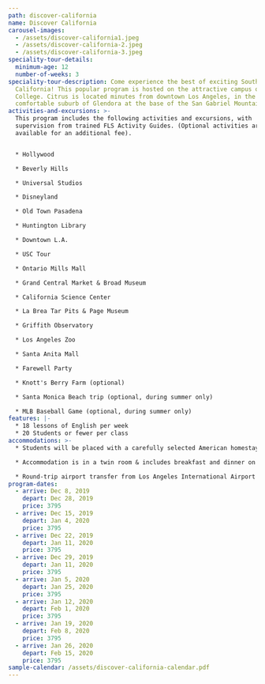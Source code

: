 ```yaml
---
path: discover-california
name: Discover California
carousel-images:
  - /assets/discover-california1.jpeg
  - /assets/discover-california-2.jpeg
  - /assets/discover-california-3.jpeg
speciality-tour-details:
  minimum-age: 12
  number-of-weeks: 3
speciality-tour-description: Come experience the best of exciting Southern
  California! This popular program is hosted on the attractive campus of Citrus
  College. Citrus is located minutes from downtown Los Angeles, in the
  comfortable suburb of Glendora at the base of the San Gabriel Mountains.
activities-and-excursions: >-
  This program includes the following activities and excursions, with
  supervision from trained FLS Activity Guides. (Optional activities are
  available for an additional fee).


  * Hollywood

  * Beverly Hills

  * Universal Studios

  * Disneyland

  * Old Town Pasadena

  * Huntington Library

  * Downtown L.A.

  * USC Tour

  * Ontario Mills Mall

  * Grand Central Market & Broad Museum

  * California Science Center

  * La Brea Tar Pits & Page Museum

  * Griffith Observatory

  * Los Angeles Zoo

  * Santa Anita Mall

  * Farewell Party

  * Knott's Berry Farm (optional)

  * Santa Monica Beach trip (optional, during summer only)

  * MLB Baseball Game (optional, during summer only)
features: |-
  * 18 lessons of English per week
  * 20 Students or fewer per class
accommodations: >-
  * Students will be placed with a carefully selected American homestay family.

  * Accommodation is in a twin room & includes breakfast and dinner on weekdays, brunch on Saturdays & three meals on Sundays.

  * Round-trip airport transfer from Los Angeles International Airport (LAX).
program-dates:
  - arrive: Dec 8, 2019
    depart: Dec 28, 2019
    price: 3795
  - arrive: Dec 15, 2019
    depart: Jan 4, 2020
    price: 3795
  - arrive: Dec 22, 2019
    depart: Jan 11, 2020
    price: 3795
  - arrive: Dec 29, 2019
    depart: Jan 11, 2020
    price: 3795
  - arrive: Jan 5, 2020
    depart: Jan 25, 2020
    price: 3795
  - arrive: Jan 12, 2020
    depart: Feb 1, 2020
    price: 3795
  - arrive: Jan 19, 2020
    depart: Feb 8, 2020
    price: 3795
  - arrive: Jan 26, 2020
    depart: Feb 15, 2020
    price: 3795
sample-calendar: /assets/discover-california-calendar.pdf
---
```

